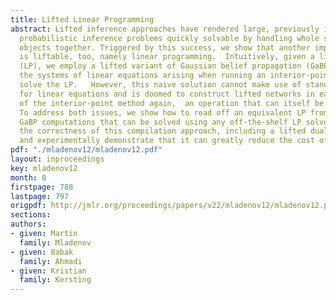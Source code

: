 ```yaml
---
title: Lifted Linear Programming
abstract: Lifted inference approaches have rendered large, previously intractable
  probabilistic inference problems quickly solvable by handling whole sets of indistinguishable
  objects together. Triggered by this success, we show that another important AI technique
  is liftable, too, namely linear programming.  Intuitively, given a linear program
  (LP), we employ a lifted variant of Gaussian belief propagation (GaBP) to solve
  the systems of linear equations arising when running an interior-point method to
  solve the LP.   However, this naive solution cannot make use of standard solvers
  for linear equations and is doomed to construct lifted networks in each iteration
  of the interior-point method again,  an operation that can itself be quite costly.
  To address both issues, we show how to read off an equivalent LP from the lifted
  GaBP computations that can be solved using any off-the-shelf LP solver. We prove
  the correctness of this compilation approach, including a lifted duality theorem,
  and experimentally demonstrate that it can greatly reduce the cost of solving LPs.
pdf: "./mladenov12/mladenov12.pdf"
layout: inproceedings
key: mladenov12
month: 0
firstpage: 788
lastpage: 797
origpdf: http://jmlr.org/proceedings/papers/v22/mladenov12/mladenov12.pdf
sections: 
authors:
- given: Martin
  family: Mladenov
- given: Babak
  family: Ahmadi
- given: Kristian
  family: Kersting
---
```


